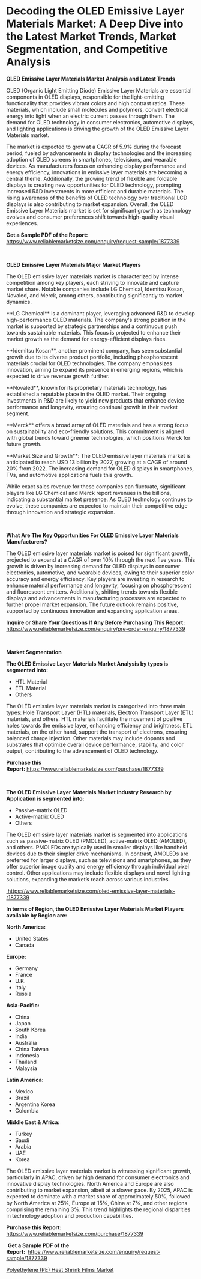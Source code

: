 <p><h1>Decoding the OLED Emissive Layer Materials Market: A Deep Dive into the Latest Market Trends, Market Segmentation, and Competitive Analysis</h1></p><p><strong>OLED Emissive Layer Materials Market Analysis and Latest Trends</strong></p>
<p><p>OLED (Organic Light Emitting Diode) Emissive Layer Materials are essential components in OLED displays, responsible for the light-emitting functionality that provides vibrant colors and high contrast ratios. These materials, which include small molecules and polymers, convert electrical energy into light when an electric current passes through them. The demand for OLED technology in consumer electronics, automotive displays, and lighting applications is driving the growth of the OLED Emissive Layer Materials market.</p><p>The market is expected to grow at a CAGR of 5.9% during the forecast period, fueled by advancements in display technologies and the increasing adoption of OLED screens in smartphones, televisions, and wearable devices. As manufacturers focus on enhancing display performance and energy efficiency, innovations in emissive layer materials are becoming a central theme. Additionally, the growing trend of flexible and foldable displays is creating new opportunities for OLED technology, prompting increased R&D investments in more efficient and durable materials. The rising awareness of the benefits of OLED technology over traditional LCD displays is also contributing to market expansion. Overall, the OLED Emissive Layer Materials market is set for significant growth as technology evolves and consumer preferences shift towards high-quality visual experiences.</p></p>
<p><strong>Get a Sample PDF of the Report:&nbsp;</strong> <a href="https://www.reliablemarketsize.com/enquiry/request-sample/1877339?utm_campaign=2212&utm_medium=2&utm_source=Github&utm_content=ia&utm_term=04022025&utm_id=oled-emissive-layer-materials">https://www.reliablemarketsize.com/enquiry/request-sample/1877339</a></p>
<p>&nbsp;</p>
<p><strong>OLED Emissive Layer Materials Major Market Players</strong></p>
<p><p>The OLED emissive layer materials market is characterized by intense competition among key players, each striving to innovate and capture market share. Notable companies include LG Chemical, Idemitsu Kosan, Novaled, and Merck, among others, contributing significantly to market dynamics.</p><p>**LG Chemical** is a dominant player, leveraging advanced R&D to develop high-performance OLED materials. The company's strong position in the market is supported by strategic partnerships and a continuous push towards sustainable materials. This focus is projected to enhance their market growth as the demand for energy-efficient displays rises.</p><p>**Idemitsu Kosan**, another prominent company, has seen substantial growth due to its diverse product portfolio, including phosphorescent materials crucial for OLED technologies. The company emphasizes innovation, aiming to expand its presence in emerging regions, which is expected to drive revenue growth further.</p><p>**Novaled**, known for its proprietary materials technology, has established a reputable place in the OLED market. Their ongoing investments in R&D are likely to yield new products that enhance device performance and longevity, ensuring continual growth in their market segment.</p><p>**Merck** offers a broad array of OLED materials and has a strong focus on sustainability and eco-friendly solutions. This commitment is aligned with global trends toward greener technologies, which positions Merck for future growth.</p><p>**Market Size and Growth**: The OLED emissive layer materials market is anticipated to reach USD 13 billion by 2027, growing at a CAGR of around 20% from 2022. The increasing demand for OLED displays in smartphones, TVs, and automotive applications fuels this growth.</p><p>While exact sales revenue for these companies can fluctuate, significant players like LG Chemical and Merck report revenues in the billions, indicating a substantial market presence. As OLED technology continues to evolve, these companies are expected to maintain their competitive edge through innovation and strategic expansion.</p></p>
<p>&nbsp;</p>
<p><strong>What Are The Key Opportunities For OLED Emissive Layer Materials Manufacturers?</strong></p>
<p><p>The OLED emissive layer materials market is poised for significant growth, projected to expand at a CAGR of over 10% through the next five years. This growth is driven by increasing demand for OLED displays in consumer electronics, automotive, and wearable devices, owing to their superior color accuracy and energy efficiency. Key players are investing in research to enhance material performance and longevity, focusing on phosphorescent and fluorescent emitters. Additionally, shifting trends towards flexible displays and advancements in manufacturing processes are expected to further propel market expansion. The future outlook remains positive, supported by continuous innovation and expanding application areas.</p></p>
<p><strong>Inquire or Share Your Questions If Any Before Purchasing This Report:</strong> <a href="https://www.reliablemarketsize.com/enquiry/pre-order-enquiry/1877339?utm_campaign=2212&utm_medium=2&utm_source=Github&utm_content=ia&utm_term=04022025&utm_id=oled-emissive-layer-materials">https://www.reliablemarketsize.com/enquiry/pre-order-enquiry/1877339</a></p>
<p>&nbsp;</p>
<p><strong>Market Segmentation</strong></p>
<p><strong>The OLED Emissive Layer Materials Market Analysis by types is segmented into:</strong></p>
<p><ul><li>HTL Material</li><li>ETL Material</li><li>Others</li></ul></p>
<p><p>The OLED emissive layer materials market is categorized into three main types: Hole Transport Layer (HTL) materials, Electron Transport Layer (ETL) materials, and others. HTL materials facilitate the movement of positive holes towards the emissive layer, enhancing efficiency and brightness. ETL materials, on the other hand, support the transport of electrons, ensuring balanced charge injection. Other materials may include dopants and substrates that optimize overall device performance, stability, and color output, contributing to the advancement of OLED technology.</p></p>
<p><strong>Purchase this Report:&nbsp;</strong><a href="https://www.reliablemarketsize.com/purchase/1877339?utm_campaign=2212&utm_medium=2&utm_source=Github&utm_content=ia&utm_term=04022025&utm_id=oled-emissive-layer-materials">https://www.reliablemarketsize.com/purchase/1877339</a></p>
<p>&nbsp;</p>
<p><strong>The OLED Emissive Layer Materials Market Industry Research by Application is segmented into:</strong></p>
<p><ul><li>Passive-matrix OLED</li><li>Active-matrix OLED</li><li>Others</li></ul></p>
<p><p>The OLED emissive layer materials market is segmented into applications such as passive-matrix OLED (PMOLED), active-matrix OLED (AMOLED), and others. PMOLEDs are typically used in smaller displays like handheld devices due to their simpler drive mechanisms. In contrast, AMOLEDs are preferred for larger displays, such as televisions and smartphones, as they offer superior image quality and energy efficiency through individual pixel control. Other applications may include flexible displays and novel lighting solutions, expanding the market’s reach across various industries.</p></p>
<p><a href="https://www.reliablemarketsize.com/oled-emissive-layer-materials-r1877339?utm_campaign=2212&utm_medium=2&utm_source=Github&utm_content=ia&utm_term=04022025&utm_id=oled-emissive-layer-materials">&nbsp;https://www.reliablemarketsize.com/oled-emissive-layer-materials-r1877339</a></p>
<p><strong>In terms of Region, the OLED Emissive Layer Materials Market Players available by Region are:</strong></p>
<p>
    <p> <strong> North America: </strong>
        <ul>
            <li>United States</li>
            <li>Canada</li>
        </ul>
        </p> 
    <p> <strong> Europe: </strong>
        <ul>
            <li>Germany</li>
            <li>France</li>
            <li>U.K.</li>
            <li>Italy</li>
            <li>Russia</li>
        </ul>
        </p> 
    <p> <strong> Asia-Pacific: </strong>
        <ul>
            <li>China</li>
            <li>Japan</li>
            <li>South Korea</li>
            <li>India</li>
            <li>Australia</li>
            <li>China Taiwan</li>
            <li>Indonesia</li>
            <li>Thailand</li>
            <li>Malaysia</li>
        </ul>
        </p> 
    <p> <strong> Latin America: </strong>
        <ul>
            <li>Mexico</li>
            <li>Brazil</li>
            <li>Argentina Korea</li>
            <li>Colombia</li>
        </ul>
        </p> 
    <p> <strong> Middle East & Africa: </strong>
        <ul>
            <li>Turkey</li>
            <li>Saudi</li>
            <li>Arabia</li>
            <li>UAE</li>
            <li>Korea</li>
        </ul>
    </p>
    </p>
<p><p>The OLED emissive layer materials market is witnessing significant growth, particularly in APAC, driven by high demand for consumer electronics and innovative display technologies. North America and Europe are also contributing to market expansion, albeit at a slower pace. By 2025, APAC is expected to dominate with a market share of approximately 50%, followed by North America at 25%, Europe at 15%, China at 7%, and other regions comprising the remaining 3%. This trend highlights the regional disparities in technology adoption and production capabilities.</p></p>
<p><strong>Purchase this Report: </strong><a href="https://www.reliablemarketsize.com/purchase/1877339?utm_campaign=2212&utm_medium=2&utm_source=Github&utm_content=ia&utm_term=04022025&utm_id=oled-emissive-layer-materials">https://www.reliablemarketsize.com/purchase/1877339</a></p>
<p>&nbsp;<strong>Get a Sample PDF of the Report:&nbsp;&nbsp;</strong><a href="https://www.reliablemarketsize.com/enquiry/request-sample/1877339?utm_campaign=2212&utm_medium=2&utm_source=Github&utm_content=ia&utm_term=04022025&utm_id=oled-emissive-layer-materials">https://www.reliablemarketsize.com/enquiry/request-sample/1877339</a></p>
<p><strong></strong></p>
<p><p><a href="https://github.com/gullattedenna/Market-Research-Report-List-1/blob/main/polyethylene-pe-heat-shrink-films-market.md?utm_campaign=2212&utm_medium=2&utm_source=Github&utm_content=ia&utm_term=04022025&utm_id=oled-emissive-layer-materials">Polyethylene (PE) Heat Shrink Films Market</a></p></p>